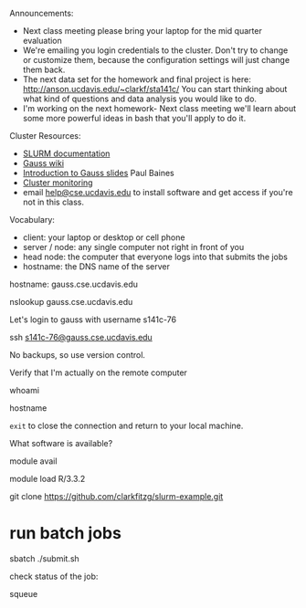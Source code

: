 Announcements:

- Next class meeting please bring your laptop for the mid quarter evaluation
- We're emailing you login credentials to the cluster. Don't try to change or customize them, because the configuration settings will just change them back.
- The next data set for the homework and final project is here: http://anson.ucdavis.edu/~clarkf/sta141c/ You can start thinking about what kind of questions and data analysis you would like to do.
- I'm working on the next homework- Next class meeting we'll learn about some more powerful ideas in bash that you'll apply to do it.

Cluster Resources:

- [SLURM documentation](https://slurm.schedmd.com/)
- [Gauss wiki](https://wiki.cse.ucdavis.edu/support/systems/gauss)
- [Introduction to Gauss slides](https://wiki.cse.ucdavis.edu/_media/support/systems/intro_to_gauss_slides.pdf) Paul Baines
- [Cluster monitoring](http://stats.cse.ucdavis.edu/ganglia/)
- email help@cse.ucdavis.edu to install software and get access if you're not in this class.


Vocabulary:
- client: your laptop or desktop or cell phone
- server / node: any single computer not right in front of you 
- head node: the computer that everyone logs into that submits the jobs
- hostname: the DNS name of the server

hostname: gauss.cse.ucdavis.edu

nslookup gauss.cse.ucdavis.edu

Let's login to gauss with username s141c-76

ssh s141c-76@gauss.cse.ucdavis.edu

No backups, so use version control.

Verify that I'm actually on the remote computer

whoami

hostname

`exit` to close the connection and return to your local machine.

What software is available?

module avail

module load R/3.3.2

git clone https://github.com/clarkfitzg/slurm-example.git

# run batch jobs

sbatch ./submit.sh

check status of the job:

squeue
